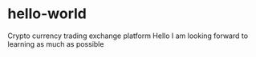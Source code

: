 # hello-world
Crypto currency trading exchange platform
Hello I am looking forward to learning as much as possible
